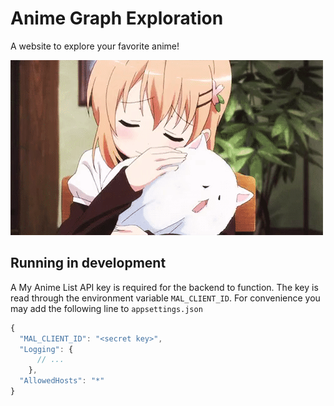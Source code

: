 # Anime Graph Exploration

A website to explore your favorite anime!

![Cute anime girl](doc/AnimeGirl.gif)

## Running in development

A My Anime List API key is required for the backend to function. The key is read through the environment variable `MAL_CLIENT_ID`. For convenience you may add the following line to `appsettings.json`

```js
{
  "MAL_CLIENT_ID": "<secret key>",
  "Logging": {
      // ...
    },
  "AllowedHosts": "*"
}

```
